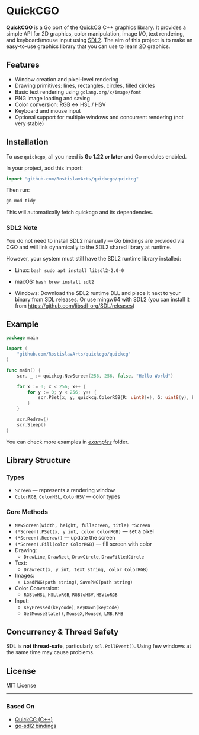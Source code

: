 # QuickCGO

**QuickCGO** is a Go port of the [QuickCG](https://lodev.org/quickcg/) C++ graphics library. It provides a simple API for 2D graphics, color manipulation, image I/O, text rendering, and keyboard/mouse input using [SDL2](https://github.com/libsdl-org/SDL). The aim of this project is to make an easy-to-use graphics library that you can use to learn 2D graphics.

## Features

- Window creation and pixel-level rendering
- Drawing primitives: lines, rectangles, circles, filled circles
- Basic text rendering using `golang.org/x/image/font`
- PNG image loading and saving
- Color conversion: RGB ↔ HSL / HSV
- Keyboard and mouse input
- Optional support for multiple windows and concurrent rendering (not very stable)

## Installation

To use `quickcgo`, all you need is **Go 1.22 or later** and Go modules enabled.

In your project, add this import:

```go
import "github.com/RostislavArts/quickcgo/quickcg"
```

Then run:

```bash
go mod tidy
```

This will automatically fetch quickcgo and its dependencies.

### SDL2 Note

You do not need to install SDL2 manually — Go bindings are provided via CGO and will link dynamically to the SDL2 shared library at runtime.

However, your system must still have the SDL2 runtime library installed:

- Linux:
``bash
sudo apt install libsdl2-2.0-0
``

- macOS:
``bash
brew install sdl2
``

- Windows:
Download the SDL2 runtime DLL and place it next to your binary from SDL releases. Or use mingw64 with SDL2 (you can install it from https://github.com/libsdl-org/SDL/releases)

## Example

```go
package main

import (
	"github.com/RostislavArts/quickcgo/quickcg"
)

func main() {
	scr, _ := quickcg.NewScreen(256, 256, false, "Hello World")

	for x := 0; x < 256; x++ {
		for y := 0; y < 256; y++ {
			scr.PSet(x, y, quickcg.ColorRGB{R: uint8(x), G: uint8(y), B: 128})
		}
	}

	scr.Redraw()
	scr.Sleep()
}
```

You can check more examples in [*examples*](https://github.com/RostislavArts/quickcgo/tree/main/examples) folder.

## Library Structure

### Types

- `Screen` — represents a rendering window
- `ColorRGB`, `ColorHSL`, `ColorHSV` — color types

### Core Methods

- `NewScreen(width, height, fullscreen, title) *Screen`
- `(*Screen).PSet(x, y int, color ColorRGB)` — set a pixel
- `(*Screen).Redraw()` — update the screen
- `(*Screen).Fill(color ColorRGB)` — fill screen with color
- Drawing:
  - `DrawLine`, `DrawRect`, `DrawCircle`, `DrawFilledCircle`
- Text:
  - `DrawText(x, y int, text string, color ColorRGB)`
- Images:
  - `LoadPNG(path string)`, `SavePNG(path string)`
- Color Conversion:
  - `RGBtoHSL`, `HSLtoRGB`, `RGBtoHSV`, `HSVtoRGB`
- Input:
  - `KeyPressed(keycode)`, `KeyDown(keycode)`
  - `GetMouseState()`, `MouseX`, `MouseY`, `LMB`, `RMB`

## Concurrency & Thread Safety

SDL is **not thread-safe**, particularly `sdl.PollEvent()`. Using few windows at the same time may cause problems.

## License

MIT License

---

### Based On

- [QuickCG (C++)](https://lodev.org/quickcg/)
- [go-sdl2 bindings](https://github.com/veandco/go-sdl2)
